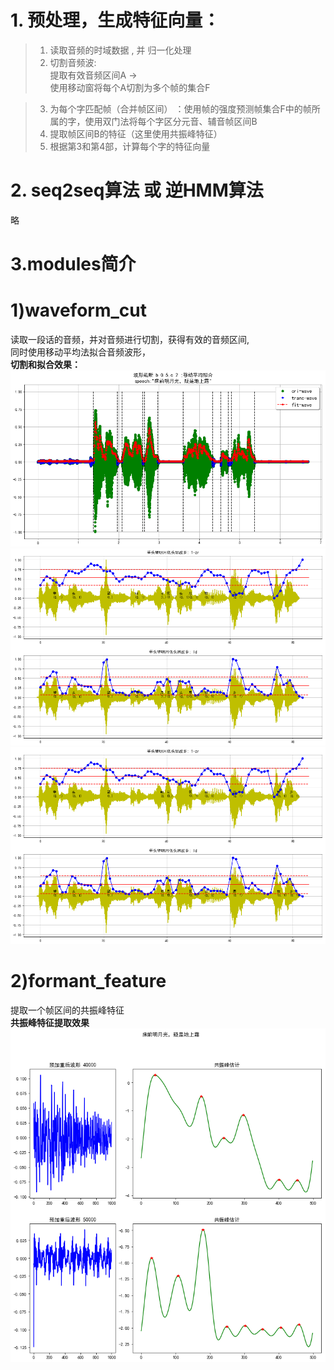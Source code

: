 # 1. 预处理，生成特征向量：  
> 1) 读取音频的时域数据 , 并 归一化处理   
> 2) 切割音频波:   
> 提取有效音频区间A →   
> 使用移动窗将每个A切割为多个帧的集合F    
  
> 3) 为每个字匹配帧（合并帧区间） ：使用帧的强度预测帧集合F中的帧所属的字，使用双门法将每个字区分元音、辅音帧区间B
> 4) 提取帧区间B的特征（这里使用共振峰特征）  
> 5) 根据第3和第4部，计算每个字的特征向量  

# 2. seq2seq算法 或 逆HMM算法  
略  

# 3.modules简介  
# 1)waveform_cut  
读取一段话的音频，并对音频进行切割，获得有效的音频区间,  
同时使用移动平均法拟合音频波形，  
**切割和拟合效果：**  
![切割时域音频1](https://github.com/laura-zhang-cn/speeches_models/blob/main/ASR_1/asr1images/img3_wavecut.png)  
![文字位置拟合-拟合前](https://github.com/laura-zhang-cn/speeches_models/blob/main/ASR_1/asr1images/img2_word_cut2.png)  
![文字文字拟合-拟合后](https://github.com/laura-zhang-cn/speeches_models/blob/main/ASR_1/asr1images/img2_word_cut3.png)  
# 2)formant_feature  
提取一个帧区间的共振峰特征  
**共振峰特征提取效果**  
![共振峰特征](https://github.com/laura-zhang-cn/speeches_models/blob/main/ASR_1/asr1images/image1_formant_feature.png)  


